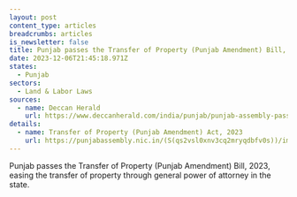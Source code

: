 ```yaml
---
layout: post
content_type: articles
breadcrumbs: articles
is_newsletter: false
title: Punjab passes the Transfer of Property (Punjab Amendment) Bill, 2023
date: 2023-12-06T21:45:18.971Z
states:
  - Punjab
sectors:
  - Land & Labor Laws
sources:
  - name: Deccan Herald
    url: https://www.deccanherald.com/india/punjab/punjab-assembly-passes-four-bills-including-canal-and-drainage-bill-2790064
details:
  - name: Transfer of Property (Punjab Amendment) Act, 2023
    url: https://punjabassembly.nic.in/(S(qs2vsl0xnv3cq2mryqdbfv0s))/images/docs/AssemblyFiles/16/173/20231020/Documents/15-PLA-2023%20The%20Transfer%20of%20Property%20(Punjab%20Amendment)%20Bill,%202023.pdf
---
```

Punjab passes the Transfer of Property (Punjab Amendment) Bill, 2023, easing the transfer of property through general power of attorney in the state.
